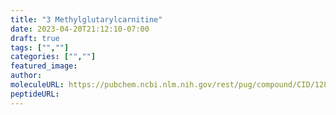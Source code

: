 ```yaml
---
title: "3 Methylglutarylcarnitine"
date: 2023-04-20T21:12:10-07:00
draft: true
tags: ["",""]
categories: ["",""]
featured_image: 
author: 
moleculeURL: https://pubchem.ncbi.nlm.nih.gov/rest/pug/compound/CID/128145/record/SDF/?record_type=3d&response_type=display
peptideURL:
---
```

